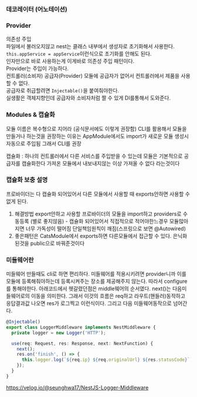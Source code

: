 ### 데코레이터 (어노테이션)



### Provider
의존성 주입 <br>
파일에서 불러오지않고 nest는 클래스 내부에서 생성자로 초기화해서 사용한다. <br>
`this.appService = appService`이런식으로 초기화를 안해도 된다. <br>
인자만으로 바로 사용하는게 이게바로 의존성 주입 패턴이다. <br>
Provider는 주입이 가능하다. <br>
컨트롤러(소비자) 공급자(Provider) 모듈에 공급자가 없어서 컨트롤러에서 제품을 사용할 수 없다. <br>
공급자로 취급할려면 `Injectable()`을 붙여줘야한다. <br>
실생활은 객체지향인데 공급자와 소비자처럼 짤 수 있게 DI를통해서 도와준다. <br>

### Modules & 캡슐화
모듈 이름은 복수형으로 지어라 (공식문서에도 이렇게 권장함)
CLI를 활용해서 모듈을 만들거나 하는것을 권장하는 이유는 AppModule에서도 import가 새로운 모듈 생성시 자동으로 주입됨
그래서 CLI를 권장

캡슐화 : 하나의 컨트롤러에서 다른 서비스를 주입받을 수 있는데 모듈은 기본적으로 공급자를 캡슐화한다 가져온 모듈에서 내보내지않는 이상 가져올 수 없다 라는것이다


### 캡슐화 보충 설명
프로바이더는 다 캡슐화 되어있어서 다른 모듈에서 사용할 때 exports안하면 사용할 수 없게 된다. 

1. 해결방법 export안하고 사용할 프로바이더의 모듈을 import하고 providers로 수동등록 (별로 좋지않음) - 캡슐화 되어있어서 직접적으로 적어야한느경우 모듈많아지면 너무 가독성이 떨어짐
단일책임원칙이 깨짐(스프링으로 보면 @Autowired)
2. 좋은패턴은 CatsModule에서 exports하면 다른모듈에서 접근할 수 있다. 은닉화된것을 public으로 바꿔준것이다


### 미들웨어란 
미들웨어 만들때도 cli로 하면 편리하다.
미들웨어를 적용시키려면 provider니까 이를 모듈에 등록해줘야하는데 등록시켜주는 장소를 제공해주지 않는다. 따라서 configure를 통해야한다.
아래코드에서 헷갈렸던점은 middle웨어의 순서였다. next()는 다음미들웨어로의 이동을 의미한다. 그래서 이것의 흐름은
req하고 라우트(핸들러)동작하고 응답결과값 나오면 res가 로그찍고 이런식이다. 그리고 다음 미들웨어동작으로 넘어간다.
```ts
@Injectable()
export class LoggerMiddleware implements NestMiddleware {
  private logger = new Logger('HTTP');

  use(req: Request, res: Response, next: NextFunction) {
    next();
    res.on('finish', () => {
      this.logger.log(`${req.ip} ${req.originalUrl} ${res.statusCode}`);
    });
  }
}
```
<https://velog.io/@seunghwa17/NestJS-Logger-Middleware>
